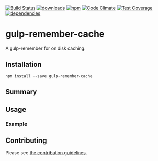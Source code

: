[![Build Status](https://travis-ci.org/tandrewnichols/gulp-remember-cache.png)](https://travis-ci.org/tandrewnichols/gulp-remember-cache) [![downloads](http://img.shields.io/npm/dm/gulp-remember-cache.svg)](https://npmjs.org/package/gulp-remember-cache) [![npm](http://img.shields.io/npm/v/gulp-remember-cache.svg)](https://npmjs.org/package/gulp-remember-cache) [![Code Climate](https://codeclimate.com/github/tandrewnichols/gulp-remember-cache/badges/gpa.svg)](https://codeclimate.com/github/tandrewnichols/gulp-remember-cache) [![Test Coverage](https://codeclimate.com/github/tandrewnichols/gulp-remember-cache/badges/coverage.svg)](https://codeclimate.com/github/tandrewnichols/gulp-remember-cache) [![dependencies](https://david-dm.org/tandrewnichols/gulp-remember-cache.png)](https://david-dm.org/tandrewnichols/gulp-remember-cache)

# gulp-remember-cache

A gulp-remember for on disk caching.

## Installation

`npm install --save gulp-remember-cache`

## Summary

## Usage



### Example

## Contributing

Please see [the contribution guidelines](CONTRIBUTING.md).
